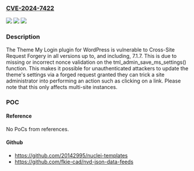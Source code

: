 ### [CVE-2024-7422](https://cve.mitre.org/cgi-bin/cvename.cgi?name=CVE-2024-7422)
![](https://img.shields.io/static/v1?label=Product&message=Theme%20My%20Login&color=blue)
![](https://img.shields.io/static/v1?label=Version&message=*%3C%3D%207.1.7%20&color=brighgreen)
![](https://img.shields.io/static/v1?label=Vulnerability&message=CWE-352%20Cross-Site%20Request%20Forgery%20(CSRF)&color=brighgreen)

### Description

The Theme My Login plugin for WordPress is vulnerable to Cross-Site Request Forgery in all versions up to, and including, 7.1.7. This is due to missing or incorrect nonce validation on the tml_admin_save_ms_settings() function. This makes it possible for unauthenticated attackers to update the theme's settings via a forged request granted they can trick a site administrator into performing an action such as clicking on a link. Please note that this only affects multi-site instances.

### POC

#### Reference
No PoCs from references.

#### Github
- https://github.com/20142995/nuclei-templates
- https://github.com/fkie-cad/nvd-json-data-feeds


